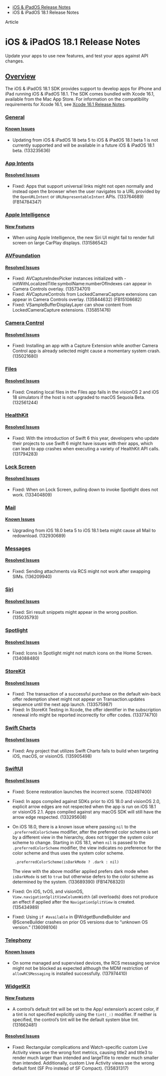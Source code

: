 - [iOS & iPadOS Release Notes](https://developer.apple.com/documentation/ios-ipados-release-notes)
- iOS & iPadOS 18.1 Release Notes

Article

# iOS & iPadOS 18.1 Release Notes

Update your apps to use new features, and test your apps against API changes.

## [Overview](https://developer.apple.com/documentation/ios-ipados-release-notes/ios-ipados-18_1-release-notes#Overview)

The iOS & iPadOS 18.1 SDK provides support to develop apps for iPhone and iPad running iOS & iPadOS 18.1. The SDK comes bundled with Xcode 16.1, available from the Mac App Store. For information on the compatibility requirements for Xcode 16.1, see [Xcode 16.1 Release Notes](https://developer.apple.com/documentation/Xcode-Release-Notes/xcode-16_1-release-notes).

### [General](https://developer.apple.com/documentation/ios-ipados-release-notes/ios-ipados-18_1-release-notes#General)

#### [Known Issues](https://developer.apple.com/documentation/ios-ipados-release-notes/ios-ipados-18_1-release-notes#Known-Issues)

- Updating from iOS & iPadOS 18 beta 5 to iOS & iPadOS 18.1 beta 1 is not currently supported and will be available in a future iOS & iPadOS 18.1 beta. (133235636)

### [App Intents](https://developer.apple.com/documentation/ios-ipados-release-notes/ios-ipados-18_1-release-notes#App-Intents)

#### [Resolved Issues](https://developer.apple.com/documentation/ios-ipados-release-notes/ios-ipados-18_1-release-notes#Resolved-Issues)

- Fixed: Apps that support universal links might not open normally and instead open the browser when the user navigates to a URL provided by the `OpenURLIntent` or `URLRepresentableIntent` APIs. (133764689) (FB14784347)

### [Apple Intelligence](https://developer.apple.com/documentation/ios-ipados-release-notes/ios-ipados-18_1-release-notes#Apple-Intelligence)

#### [New Features](https://developer.apple.com/documentation/ios-ipados-release-notes/ios-ipados-18_1-release-notes#New-Features)

- When using Apple Intelligence, the new Siri UI might fail to render full screen on large CarPlay displays. (131586542)

### [AVFoundation](https://developer.apple.com/documentation/ios-ipados-release-notes/ios-ipados-18_1-release-notes#AVFoundation)

#### [Resolved Issues](https://developer.apple.com/documentation/ios-ipados-release-notes/ios-ipados-18_1-release-notes#Resolved-Issues)

- Fixed: AVCaptureIndexPicker instances initialized with -initWithLocalizedTitle:symbolName:numberOfIndexes can appear in Camera Controls overlay. (135734701)
- Fixed: AVCaptureControls from LockedCameraCapture extensions can appear in Camera Controls overlay. (135844632) (FB15108682)
- Fixed: VSampleBufferDisplayLayer can show content from LockedCameraCapture extensions. (135851476)

### [Camera Control](https://developer.apple.com/documentation/ios-ipados-release-notes/ios-ipados-18_1-release-notes#Camera-Control)

#### [Resolved Issues](https://developer.apple.com/documentation/ios-ipados-release-notes/ios-ipados-18_1-release-notes#Resolved-Issues)

- Fixed: Installing an app with a Capture Extension while another Camera Control app is already selected might cause a momentary system crash. (135021680)

### [Files](https://developer.apple.com/documentation/ios-ipados-release-notes/ios-ipados-18_1-release-notes#Files)

#### [Resolved Issues](https://developer.apple.com/documentation/ios-ipados-release-notes/ios-ipados-18_1-release-notes#Resolved-Issues)

- Fixed: Creating local files in the Files app fails in the visionOS 2 and iOS 18 simulators if the host is not upgraded to macOS Sequoia Beta. (132561244)

### [HealthKit](https://developer.apple.com/documentation/ios-ipados-release-notes/ios-ipados-18_1-release-notes#HealthKit)

#### [Resolved Issues](https://developer.apple.com/documentation/ios-ipados-release-notes/ios-ipados-18_1-release-notes#Resolved-Issues)

- Fixed: With the introduction of Swift 6 this year, developers who update their projects to use Swift 6 might have issues with their apps, which can lead to app crashes when executing a variety of HealthKit API calls. (131794283)

### [Lock Screen](https://developer.apple.com/documentation/ios-ipados-release-notes/ios-ipados-18_1-release-notes#Lock-Screen)

#### [Resolved Issues](https://developer.apple.com/documentation/ios-ipados-release-notes/ios-ipados-18_1-release-notes#Resolved-Issues)

- Fixed: When on Lock Screen, pulling down to invoke Spotlight does not work. (133404809)

### [Mail](https://developer.apple.com/documentation/ios-ipados-release-notes/ios-ipados-18_1-release-notes#Mail)

#### [Known Issues](https://developer.apple.com/documentation/ios-ipados-release-notes/ios-ipados-18_1-release-notes#Known-Issues)

- Upgrading from iOS 18.0 beta 5 to iOS 18.1 beta might cause all Mail to redownload. (132930689)

### [Messages](https://developer.apple.com/documentation/ios-ipados-release-notes/ios-ipados-18_1-release-notes#Messages)

#### [Resolved Issues](https://developer.apple.com/documentation/ios-ipados-release-notes/ios-ipados-18_1-release-notes#Resolved-Issues)

- Fixed: Sending attachments via RCS might not work after swapping SIMs. (136209940)

### [Siri](https://developer.apple.com/documentation/ios-ipados-release-notes/ios-ipados-18_1-release-notes#Siri)

#### [Resolved Issues](https://developer.apple.com/documentation/ios-ipados-release-notes/ios-ipados-18_1-release-notes#Resolved-Issues)

- Fixed: Siri result snippets might appear in the wrong position. (135035793)

### [Spotlight](https://developer.apple.com/documentation/ios-ipados-release-notes/ios-ipados-18_1-release-notes#Spotlight)

#### [Resolved Issues](https://developer.apple.com/documentation/ios-ipados-release-notes/ios-ipados-18_1-release-notes#Resolved-Issues)

- Fixed: Icons in Spotlight might not match icons on the Home Screen. (134088480)

### [StoreKit](https://developer.apple.com/documentation/ios-ipados-release-notes/ios-ipados-18_1-release-notes#StoreKit)

#### [Resolved Issues](https://developer.apple.com/documentation/ios-ipados-release-notes/ios-ipados-18_1-release-notes#Resolved-Issues)

- Fixed: The transaction of a successful purchase on the default win-back offer redemption sheet might not appear on Transaction.updates sequence until the next app launch. (133575987)
- Fixed: In StoreKit Testing in Xcode, the offer identifier in the subscription renewal info might be reported incorrectly for offer codes. (133774710)

### [Swift Charts](https://developer.apple.com/documentation/ios-ipados-release-notes/ios-ipados-18_1-release-notes#Swift-Charts)

#### [Resolved Issues](https://developer.apple.com/documentation/ios-ipados-release-notes/ios-ipados-18_1-release-notes#Resolved-Issues)

- Fixed: Any project that utilizes Swift Charts fails to build when targeting iOS, macOS, or visionOS. (135905498)

### [SwiftUI](https://developer.apple.com/documentation/ios-ipados-release-notes/ios-ipados-18_1-release-notes#SwiftUI)

#### [Resolved Issues](https://developer.apple.com/documentation/ios-ipados-release-notes/ios-ipados-18_1-release-notes#Resolved-Issues)

- Fixed: Scene restoration launches the incorrect scene. (132497400)
- Fixed: In apps compiled against SDKs prior to iOS 18.0 and visionOS 2.0, explicit arrow edges are not respected when the app is run on iOS 18.1 or visionOS 2.1. Apps compiled against any macOS SDK will still have the arrow edge respected. (133295608)
- On iOS 18.0, there is a known issue where passing `nil` to the `.preferredColorScheme` modifier, after the preferred color scheme is set by a different view in the hierarchy, does not trigger the system color scheme to change. Starting in iOS 18.1, when `nil` is passed to the `.preferredColorScheme` modifier, the view indicates no preference for the color scheme and thus uses the system color scheme.

  ```
   .preferredColorScheme(isDarkMode ? .dark : nil)

  ```

  The view with the above modifier applied prefers dark mode when `isDarkMode` is set to `true` but otherwise defers to the color scheme as determined by the system. (133689390) (FB14768320)
- Fixed: On iOS, tvOS, and visionOS, `View.navigationSplitViewColumnWidth` (all overloads) does not produce an effect if applied after the `NavigationSplitView` is created. (135434989)
- Fixed: Using `if #available` in @WidgetBundleBuilder and @SceneBuilder crashes on prior OS versions due to “unknown OS version.” (136098106)

### [Telephony](https://developer.apple.com/documentation/ios-ipados-release-notes/ios-ipados-18_1-release-notes#Telephony)

#### [Known Issues](https://developer.apple.com/documentation/ios-ipados-release-notes/ios-ipados-18_1-release-notes#Known-Issues)

- On some managed and supervised devices, the RCS messaging service might not be blocked as expected although the MDM restriction of `allowRCSMessaging` is installed successfully. (137974410)

### [WidgetKit](https://developer.apple.com/documentation/ios-ipados-release-notes/ios-ipados-18_1-release-notes#WidgetKit)

#### [New Features](https://developer.apple.com/documentation/ios-ipados-release-notes/ios-ipados-18_1-release-notes#New-Features)

- A control’s default tint will be set to the App/ extension’s accent color, if a tint is not specified explicitly using the `tint(_:)` modifier. If neither is specified, the control’s tint will be the default system blue tint. (131662481)

#### [Resolved Issues](https://developer.apple.com/documentation/ios-ipados-release-notes/ios-ipados-18_1-release-notes#Resolved-Issues)

- Fixed: Rectangular complications and Watch-specific custom Live Activity views use the wrong font metrics, causing title2 and title3 to render much larger than intended and largeTitle to render much smaller than intended. Additionally, custom Live Activity views use the wrong default font (SF Pro instead of SF Compact). (135831317)
